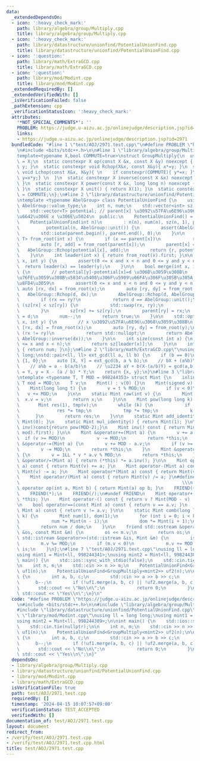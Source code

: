 ```yaml
---
data:
  _extendedDependsOn:
  - icon: ':heavy_check_mark:'
    path: library/algebra/group/Multiply.cpp
    title: library/algebra/group/Multiply.cpp
  - icon: ':heavy_check_mark:'
    path: library/datastructure/unionfind/PotentialUnionFind.cpp
    title: library/datastructure/unionfind/PotentialUnionFind.cpp
  - icon: ':question:'
    path: library/math/ExtraGCD.cpp
    title: library/math/ExtraGCD.cpp
  - icon: ':question:'
    path: library/mod/Modint.cpp
    title: library/mod/Modint.cpp
  _extendedRequiredBy: []
  _extendedVerifiedWith: []
  _isVerificationFailed: false
  _pathExtension: cpp
  _verificationStatusIcon: ':heavy_check_mark:'
  attributes:
    '*NOT_SPECIAL_COMMENTS*': ''
    PROBLEM: https://judge.u-aizu.ac.jp/onlinejudge/description.jsp?id=2971
    links:
    - https://judge.u-aizu.ac.jp/onlinejudge/description.jsp?id=2971
  bundledCode: "#line 1 \"test/AOJ/2971.test.cpp\"\n#define PROBLEM \"https://judge.u-aizu.ac.jp/onlinejudge/description.jsp?id=2971\"\
    \n#include <bits/stdc++.h>\n\n#line 1 \"library/algebra/group/Multiply.cpp\"\n\
    template<typename X,bool COMMUTE=true>\nstruct GroupMultiply{\n  using value_type\
    \ = X;\n  static constexpr X op(const X &x, const X &y) noexcept { return x *\
    \ y; }\n  static constexpr void Rchop(X&x, const X&y){ x*=y; }\n  static constexpr\
    \ void Lchop(const X&x, X&y){ \n    if constexpr(COMMUTE){ y*=x; }\n    else{\
    \ y=x*y;} \n  }\n  static constexpr X inverse(const X &x) noexcept { return X(1)/x;\
    \ }\n  static constexpr X power(const X &x, long long n) noexcept { return x.pow(n);\
    \ }\n  static constexpr X unit() { return X(1); }\n  static constexpr bool commute\
    \ = COMMUTE;\n};\n#line 2 \"library/datastructure/unionfind/PotentialUnionFind.cpp\"\
    \ntemplate <typename AbelGroup> class PotentialUnionFind {\n    using T = typename\
    \ AbelGroup::value_type;\n    int n, num;\n    std::vector<int> sz, parent;\n\
    \    std::vector<T> potential; // parent[x] \u3092\u57FA\u6E96\u3068\u3057\u305F\
    \u6642\u306E x \u306E\u5024\n  public:\n    PotentialUnionFind() = default;\n\
    \    PotentialUnionFind(int n)\n        : n(n), num(n), sz(n, 1), parent(n, 0),\n\
    \          potential(n, AbelGroup::unit()) {\n        assert(AbelGroup::commute);\n\
    \        std::iota(parent.begin(), parent.end(), 0);\n    }\n\n    std::pair<int,\
    \ T> from_root(int x) {\n        if (x == parent[x])\n            return {x, AbelGroup::unit()};\n\
    \        auto [r, add] = from_root(parent[x]);\n        parent[x] = r;\n     \
    \   AbelGroup::Rchop(potential[x], add);\n        return {r, potential[x]};\n\
    \    }\n\n    int leader(int x) { return from_root(x).first; }\n\n    bool same(int\
    \ x, int y) {\n        assert(0 <= x and x < n and 0 <= y and y < n);\n      \
    \  return leader(x) == leader(y);\n    }\n\n    bool merge(int x, int y, T d)\
    \ {\n        // potential[y]-potential[x]=d \u306B\u3059\u308B\n        // \u77DB\
    \u76FE\u3059\u308B\u5834\u5408\u306F\u5909\u66F4\u306F\u305B\u305A false \u3092\
    \u8FD4\u3059\n        assert(0 <= x and x < n and 0 <= y and y < n);\n       \
    \ auto [rx, dx] = from_root(x);\n        auto [ry, dy] = from_root(y);\n     \
    \   AbelGroup::Rchop(d, dx);\n        AbelGroup::Rchop(d, AbelGroup::inverse(dy));\n\
    \        if (rx == ry)\n            return d == AbelGroup::unit();\n        if\
    \ (sz[rx] < sz[ry]) {\n            std::swap(rx, ry);\n            d = AbelGroup::inverse(d);\n\
    \        }\n        sz[rx] += sz[ry];\n        parent[ry] = rx;\n        potential[ry]\
    \ = d;\n        num--;\n        return true;\n    }\n\n    std::optional<T> diff(int\
    \ x, int y) {\n        // x \u3092\u57FA\u6E96\u3068\u3059\u308B\n        auto\
    \ [rx, dx] = from_root(x);\n        auto [ry, dy] = from_root(y);\n        if\
    \ (rx != ry)\n            return std::nullopt;\n        return AbelGroup::op(dy,\
    \ AbelGroup::inverse(dx));\n    }\n\n    int size(const int x) {\n        assert(0\
    \ <= x and x < n);\n        return sz[leader(x)];\n    }\n\n    int count() const\
    \ { return num; }\n};\n#line 2 \"library/math/ExtraGCD.cpp\"\nusing ll = long\
    \ long;\nstd::pair<ll, ll> ext_gcd(ll a, ll b) {\n    if (b == 0)\n        return\
    \ {1, 0};\n    auto [X, Y] = ext_gcd(b, a % b);\n    // bX + (a%b)Y = gcd(a,b)\n\
    \    // a%b = a - b(a/b)\n    // \u2234 aY + b(X-(a/b)Y) = gcd(a,b)\n    ll x\
    \ = Y, y = X - (a / b) * Y;\n    return {x, y};\n}\n#line 3 \"library/mod/Modint.cpp\"\
    \ntemplate <typename T, T MOD = 998244353> struct Mint {\n    inline static constexpr\
    \ T mod = MOD;\n    T v;\n    Mint() : v(0) {}\n    Mint(signed v) : v(v) {}\n\
    \    Mint(long long t) {\n        v = t % MOD;\n        if (v < 0)\n         \
    \   v += MOD;\n    }\n\n    static Mint raw(int v) {\n        Mint x;\n      \
    \  x.v = v;\n        return x;\n    }\n\n    Mint pow(long long k) const {\n \
    \       Mint res(1), tmp(v);\n        while (k) {\n            if (k & 1)\n  \
    \              res *= tmp;\n            tmp *= tmp;\n            k >>= 1;\n  \
    \      }\n        return res;\n    }\n\n    static Mint add_identity() { return\
    \ Mint(0); }\n    static Mint mul_identity() { return Mint(1); }\n\n    // Mint\
    \ inv()const{return pow(MOD-2);}\n    Mint inv() const { return Mint(ext_gcd(v,\
    \ mod).first); }\n\n    Mint &operator+=(Mint a) {\n        v += a.v;\n      \
    \  if (v >= MOD)\n            v -= MOD;\n        return *this;\n    }\n    Mint\
    \ &operator-=(Mint a) {\n        v += MOD - a.v;\n        if (v >= MOD)\n    \
    \        v -= MOD;\n        return *this;\n    }\n    Mint &operator*=(Mint a)\
    \ {\n        v = 1LL * v * a.v % MOD;\n        return *this;\n    }\n    Mint\
    \ &operator/=(Mint a) { return (*this) *= a.inv(); }\n\n    Mint operator+(Mint\
    \ a) const { return Mint(v) += a; }\n    Mint operator-(Mint a) const { return\
    \ Mint(v) -= a; }\n    Mint operator*(Mint a) const { return Mint(v) *= a; }\n\
    \    Mint operator/(Mint a) const { return Mint(v) /= a; }\n#define FRIEND(op)\
    \                                                             \\\n    friend Mint\
    \ operator op(int a, Mint b) { return Mint(a) op b; }\n    FRIEND(+);\n    FRIEND(-);\n\
    \    FRIEND(*);\n    FRIEND(/);\n#undef FRIEND\n    Mint operator+() const { return\
    \ *this; }\n    Mint operator-() const { return v ? Mint(MOD - v) : Mint(v); }\n\
    \n    bool operator==(const Mint a) const { return v == a.v; }\n    bool operator!=(const\
    \ Mint a) const { return v != a.v; }\n\n    static Mint comb(long long n, int\
    \ k) {\n        Mint num(1), dom(1);\n        for (int i = 0; i < k; i++) {\n\
    \            num *= Mint(n - i);\n            dom *= Mint(i + 1);\n        }\n\
    \        return num / dom;\n    }\n\n    friend std::ostream &operator<<(std::ostream\
    \ &os, const Mint &m) {\n        os << m.v;\n        return os;\n    }\n    friend\
    \ std::istream &operator>>(std::istream &is, Mint &m) {\n        is >> m.v;\n\
    \        m.v %= MOD;\n        if (m.v < 0)\n            m.v += MOD;\n        return\
    \ is;\n    }\n};\n#line 7 \"test/AOJ/2971.test.cpp\"\nusing ll = long long;\n\
    using mint1 = Mint<ll, 998244341>;\nusing mint2 = Mint<ll, 998244389>;\n\nint\
    \ main() {\n    std::ios::sync_with_stdio(false);\n    std::cin.tie(nullptr);\n\
    \n    int n, m;\n    std::cin >> n >> m;\n    PotentialUnionFind<GroupMultiply<mint1>>\
    \ uf1(n);\n    PotentialUnionFind<GroupMultiply<mint2>> uf2(n);\n\n    while (m--)\
    \ {\n        int a, b, c;\n        std::cin >> a >> b >> c;\n        a--;\n  \
    \      b--;\n        if (!uf1.merge(a, b, c) || !uf2.merge(a, b, c)) {\n     \
    \       std::cout << \"No\\n\";\n            return 0;\n        }\n    }\n   \
    \ std::cout << \"Yes\\n\";\n}\n"
  code: "#define PROBLEM \"https://judge.u-aizu.ac.jp/onlinejudge/description.jsp?id=2971\"\
    \n#include <bits/stdc++.h>\n\n#include \"library/algebra/group/Multiply.cpp\"\n\
    #include \"library/datastructure/unionfind/PotentialUnionFind.cpp\"\n#include\
    \ \"library/mod/Modint.cpp\"\nusing ll = long long;\nusing mint1 = Mint<ll, 998244341>;\n\
    using mint2 = Mint<ll, 998244389>;\n\nint main() {\n    std::ios::sync_with_stdio(false);\n\
    \    std::cin.tie(nullptr);\n\n    int n, m;\n    std::cin >> n >> m;\n    PotentialUnionFind<GroupMultiply<mint1>>\
    \ uf1(n);\n    PotentialUnionFind<GroupMultiply<mint2>> uf2(n);\n\n    while (m--)\
    \ {\n        int a, b, c;\n        std::cin >> a >> b >> c;\n        a--;\n  \
    \      b--;\n        if (!uf1.merge(a, b, c) || !uf2.merge(a, b, c)) {\n     \
    \       std::cout << \"No\\n\";\n            return 0;\n        }\n    }\n   \
    \ std::cout << \"Yes\\n\";\n}"
  dependsOn:
  - library/algebra/group/Multiply.cpp
  - library/datastructure/unionfind/PotentialUnionFind.cpp
  - library/mod/Modint.cpp
  - library/math/ExtraGCD.cpp
  isVerificationFile: true
  path: test/AOJ/2971.test.cpp
  requiredBy: []
  timestamp: '2024-04-15 10:07:57+09:00'
  verificationStatus: TEST_ACCEPTED
  verifiedWith: []
documentation_of: test/AOJ/2971.test.cpp
layout: document
redirect_from:
- /verify/test/AOJ/2971.test.cpp
- /verify/test/AOJ/2971.test.cpp.html
title: test/AOJ/2971.test.cpp
---
```

